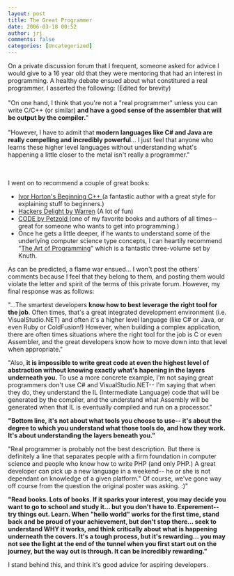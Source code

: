 ```yaml
---
layout: post
title: The Great Programmer
date: 2006-03-18 00:52
author: jrj
comments: false
categories: [Uncategorized]
---
```

On a private discussion forum that I frequent, someone asked for advice I would give to a 16 year old that they were mentoring that had an interest in programming. A healthy debate ensued about what constitured a real programmer. I asserted the following: (Edited for brevity)<br /><br />"On one hand, I think that you're not a "real programmer" unless you can write C/C++ (or similar) **and have a good sense of the assembler that will be output by the compiler.**"<br /><br />"However, I have to admit that **modern languages like C# and Java are really compelling and incredibly powerful**... I just feel that anyone who learns these higher level languages without understanding what's happening a little closer to the metal isn't really a programmer."<br /><br /><br /><p>I went on to recommend a couple of great books:</p><ul><li><a href="http://www.amazon.com/exec/obidos/ASIN/0764571974/jrjcriticaldo-20/002-6807089-6151215?%5Fencoding=UTF8&amp;camp=1789&amp;link%5Fcode=xm2">Ivor Horton's Beginning C++ </a>(a fantastic author with a great style for explaining stuff to beginners.) </li><li><a href="http://www.amazon.com/exec/obidos/ASIN/0201914654/jrjcriticaldo-20/002-6807089-6151215?%5Fencoding=UTF8&amp;camp=1789&amp;link%5Fcode=xm2">Hackers Delight by Warren</a> (A lot of fun) </li><li><a href="http://www.amazon.com/exec/obidos/ASIN/0735611319/jrjcriticaldo-20/002-6807089-6151215?%5Fencoding=UTF8&amp;camp=1789&amp;link%5Fcode=xm2">CODE by Petzold </a>(one of my favorite books and authors of all times-- great for someone who wants to get into programming.) </li><li>Once he gets a little deeper, if he wants to understand some of the underlying computer science type concepts, I can heartily recommend "<a href="http://www.amazon.com/exec/obidos/ASIN/0201485419/jrjcriticaldo-20/002-6807089-6151215?%5Fencoding=UTF8&amp;camp=1789&amp;link%5Fcode=xm2">The Art of Programming</a>" which is a fantastic three-volume set by Knuth. </li></ul><p>As can be predicted, a flame war ensued... I won't post the others' comments because I feel that they belong to them, and posting them would violate the letter and spirit of the terms of this private forum. However, my final response was as follows:</p><p>"...The smartest developers **know how to best leverage the right tool for the job**. Often times, that's a great integrated development environment (i.e. VisualStudio.NET) and often it's a higher level language (like C# or Java, or even Ruby or ColdFusion!) However, when building a complex application, there are often times situations where the right tool for the job is C or even Assembler, and the great developers know how to move down into that level when appropriate."</p><p>"Also, **it is impossible to write great code at even the highest level of abstraction without knowing exactly what's hapening in the layers underneath you.** To use a more concrete example, I'm not saying great programmers don't use C# and VisualStudio.NET-- I'm saying that when they do, they understand the IL (Intermediate Language) code that will be generated by the compiler, and the understand what Assembly will be generated when that IL is eventually compiled and run on a processor."</p><p>**"Bottom line, it's not about what tools you choose to use-- it's about the degree to which you understand what those tools do, and how they work. It's about understanding the layers beneath you."**</p><p>"Real programmer is probably not the best description. But there is definitely a line that separates people with a firm foundation in computer science and people who know how to write PHP (and only PHP.) A great developer can pick up a new language in a weekend-- he or she is not dependant on knowledge of a given platform." Of course, we've gone way off course from the question the original poster was asking. :)"</p><p>**"Read books. Lots of books. If it sparks your interest, you may decide you want to go to school and study it... but you don't have to. Experement-- try things out. Learn. When "hello world" works for the first time, stand back and be proud of your achievement, but don't stop there... seek to understand WHY it works, and think critically about what is happening underneath the covers. It's a tough process, but it's rewarding... you may not see the light at the end of the tunnel when you first start out on the journey, but the way out is through. It can be incredibly rewarding."**</p><p>I stand behind this, and think it's good advice for aspiring developers. </p>

